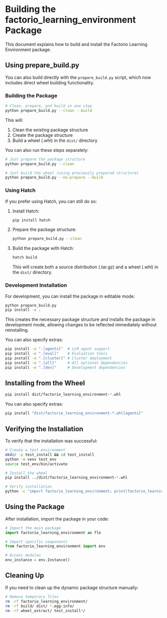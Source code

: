 # Building the factorio_learning_environment Package

This document explains how to build and install the Factorio Learning Environment package.

## Using prepare_build.py

You can also build directly with the `prepare_build.py` script, which now includes direct wheel building functionality.

### Building the Package

```bash
# Clean, prepare, and build in one step
python prepare_build.py --clean --build
```

This will:
1. Clean the existing package structure
2. Create the package structure
3. Build a wheel (.whl) in the `dist/` directory

You can also run these steps separately:

```bash
# Just prepare the package structure
python prepare_build.py --clean

# Just build the wheel (using previously prepared structure)
python prepare_build.py --no-prepare --build
```

### Using Hatch

If you prefer using Hatch, you can still do so:

1. Install Hatch:
   ```bash
   pip install hatch
   ```

2. Prepare the package structure:
   ```bash
   python prepare_build.py --clean
   ```

3. Build the package with Hatch:
   ```bash
   hatch build
   ```

   This will create both a source distribution (.tar.gz) and a wheel (.whl) in the `dist/` directory.

### Development Installation

For development, you can install the package in editable mode:

```bash
python prepare_build.py
pip install -e .
```

This creates the necessary package structure and installs the package in development mode, allowing changes to be reflected immediately without reinstalling.

You can also specify extras:

```bash
pip install -e ".[agents]"  # LLM agent support
pip install -e ".[eval]"    # Evaluation tools
pip install -e ".[cluster]" # Cluster deployment
pip install -e ".[all]"     # All optional dependencies
pip install -e ".[dev]"     # Development dependencies
```

## Installing from the Wheel

```bash
pip install dist/factorio_learning_environment-*.whl
```

You can also specify extras:

```bash
pip install "dist/factorio_learning_environment-*.whl[agents]"
```

## Verifying the Installation

To verify that the installation was successful:

```bash
# Create a test environment
mkdir -p test_install && cd test_install
python -m venv test_env
source test_env/bin/activate

# Install the wheel
pip install ../dist/factorio_learning_environment-*.whl

# Verify installation
python -c "import factorio_learning_environment; print(factorio_learning_environment.__file__)"
```

## Using the Package

After installation, import the package in your code:

```python
# Import the main package
import factorio_learning_environment as fle

# Import specific components
from factorio_learning_environment import env

# Access modules
env_instance = env.Instance()
```

## Cleaning Up

If you need to clean up the dynamic package structure manually:

```bash
# Remove temporary files
rm -rf factorio_learning_environment/
rm -rf build/ dist/ *.egg-info/
rm -rf wheel_extract/ test_install*/
```